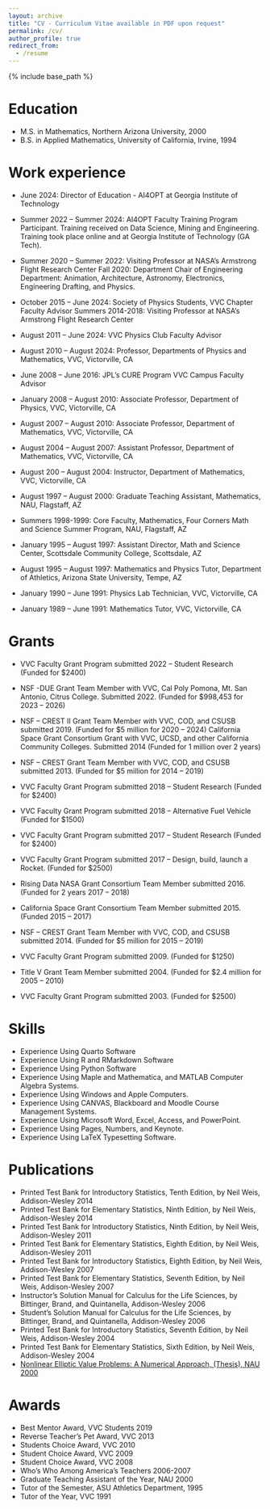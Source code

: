 ```yaml
---
layout: archive
title: "CV - Curriculum Vitae available in PDF upon request"
permalink: /cv/
author_profile: true
redirect_from:
  - /resume
---
```


{% include base_path %}

Education
======
* M.S. in Mathematics, Northern Arizona University, 2000
* B.S. in Applied Mathematics, University of California, Irvine, 1994

Work experience
======
* June 2024: Director of Education - AI4OPT at Georgia Institute of Technology
  
* Summer 2022 – Summer 2024: AI4OPT Faculty Training Program Participant. Training received on Data Science, Mining and Engineering. Training took place online and at Georgia Institute of Technology (GA Tech).

* Summer 2020 – Summer 2022: Visiting Professor at NASA’s Armstrong Flight Research Center
Fall 2020: Department Chair of Engineering Department: Animation, Architecture, Astronomy, Electronics, Engineering Drafting, and Physics.

* October 2015 – June 2024: Society of Physics Students, VVC Chapter Faculty Advisor
Summers 2014-2018: Visiting Professor at NASA’s Armstrong Flight Research Center

* August 2011 – June 2024: VVC Physics Club Faculty Advisor

* August 2010 – August 2024: Professor, Departments of Physics and Mathematics, VVC, Victorville, CA

* June 2008 – June 2016: JPL’s CURE Program VVC Campus Faculty Advisor

* January 2008 – August 2010: Associate Professor, Department of Physics, VVC, Victorville, CA

* August 2007 – August 2010: Associate Professor, Department of Mathematics, VVC, Victorville, CA

* August 2004 – August 2007: Assistant Professor, Department of Mathematics, VVC, Victorville, CA

* August 200 – August 2004: Instructor, Department of Mathematics, VVC, Victorville, CA

* August 1997 – August 2000: Graduate Teaching Assistant, Mathematics, NAU, Flagstaff, AZ

* Summers 1998-1999: Core Faculty, Mathematics, Four Corners Math and Science Summer Program, NAU, Flagstaff, AZ

* January 1995 – August 1997: Assistant Director, Math and Science Center, Scottsdale Community College, Scottsdale, AZ

* August 1995 – August 1997: Mathematics and Physics Tutor, Department of Athletics, Arizona State University, Tempe, AZ

* January 1990 – June 1991: Physics Lab Technician, VVC, Victorville, CA

* January 1989 – June 1991: Mathematics Tutor, VVC, Victorville, CA

Grants
======

* VVC Faculty Grant Program submitted 2022 – Student Research (Funded for $2400)

* NSF -DUE Grant Team Member with VVC, Cal Poly Pomona, Mt. San Antonio, Citrus College. Submitted 2022. (Funded for $998,453 for 2023 – 2026)

* NSF – CREST II Grant Team Member with VVC, COD, and CSUSB submitted 2019.  (Funded for $5 million for 2020 – 2024)
California Space Grant Consortium Grant with VVC, UCSD, and other California Community Colleges.  Submitted 2014 (Funded for 1 million over 2 years)

* NSF – CREST Grant Team Member with VVC, COD, and CSUSB submitted 2013.  (Funded for $5 million for 2014 – 2019)

* VVC Faculty Grant Program submitted 2018 – Student Research (Funded for $2400)

* VVC Faculty Grant Program submitted 2018 – Alternative Fuel Vehicle (Funded for $1500)

* VVC Faculty Grant Program submitted 2017 – Student Research (Funded for $2400)

* VVC Faculty Grant Program submitted 2017 – Design, build, launch a Rocket.  (Funded for $2500)

* Rising Data NASA Grant Consortium Team Member submitted 2016.  (Funded for 2 years 2017 – 2018)

* California Space Grant Consortium Team Member submitted 2015.  (Funded 2015 – 2017)

* NSF – CREST Grant Team Member with VVC, COD, and CSUSB submitted 2014.  (Funded for $5 million for 2015 – 2019)

* VVC Faculty Grant Program submitted 2009. (Funded for $1250)

* Title V Grant Team Member submitted 2004. (Funded for $2.4 million for 2005 – 2010)

* VVC Faculty Grant Program submitted 2003. (Funded for $2500)  
  
Skills
======
* Experience Using Quarto Software
* Experience Using R and RMarkdown Software
* Experience Using Python Software
* Experience Using Maple and Mathematica, and MATLAB Computer Algebra Systems.
* Experience Using Windows and Apple Computers.
* Experience Using CANVAS, Blackboard and Moodle Course Management Systems.
* Experience Using Microsoft Word, Excel, Access, and PowerPoint.
* Experience Using Pages, Numbers, and Keynote.
* Experience Using LaTeX Typesetting Software.

Publications
======
* Printed Test Bank for Introductory Statistics, Tenth Edition, by Neil Weis, Addison-Wesley 2014
* Printed Test Bank for Elementary Statistics, Ninth Edition, by Neil Weis, Addison-Wesley 2014
* Printed Test Bank for Introductory Statistics, Ninth Edition, by Neil Weis, Addison-Wesley 2011
* Printed Test Bank for Elementary Statistics, Eighth Edition, by Neil Weis, Addison-Wesley 2011
* Printed Test Bank for Introductory Statistics, Eighth Edition, by Neil Weis, Addison-Wesley 2007
* Printed Test Bank for Elementary Statistics, Seventh Edition, by Neil Weis, Addison-Wesley 2007
* Instructor’s Solution Manual for Calculus for the Life Sciences, by Bittinger, Brand, and Quintanella, Addison-Wesley 2006
* Student’s Solution Manual for Calculus for the Life Sciences, by Bittinger, Brand, and Quintanella, Addison-Wesley 2006
* Printed Test Bank for Introductory Statistics, Seventh Edition, by Neil Weis, Addison-Wesley 2004
* Printed Test Bank for Elementary Statistics, Sixth Edition, by Neil Weis, Addison-Wesley 2004
* [Nonlinear Elliptic Value Problems: A Numerical Approach, (Thesis), NAU 2000](Thesis.pdf)  

Awards
======
* Best Mentor Award, VVC Students 2019
* Reverse Teacher’s Pet Award, VVC 2013
* Students Choice Award, VVC 2010
* Student Choice Award, VVC 2009
* Student Choice Award, VVC 2008
* Who’s Who Among America’s Teachers 2006-2007
* Graduate Teaching Assistant of the Year, NAU 2000
* Tutor of the Semester, ASU Athletics Department, 1995
* Tutor of the Year, VVC 1991
